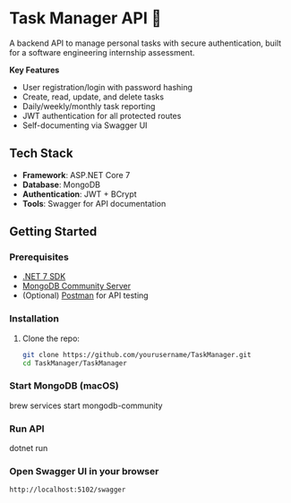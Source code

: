 # Task Manager API 🚀

A backend API to manage personal tasks with secure authentication, built for a software engineering internship assessment.

**Key Features**  
- User registration/login with password hashing  
- Create, read, update, and delete tasks  
- Daily/weekly/monthly task reporting  
- JWT authentication for all protected routes  
- Self-documenting via Swagger UI  

## Tech Stack
- **Framework**: ASP.NET Core 7  
- **Database**: MongoDB  
- **Authentication**: JWT + BCrypt  
- **Tools**: Swagger for API documentation  

## Getting Started

### Prerequisites
- [.NET 7 SDK](https://dotnet.microsoft.com/download/dotnet/7.0)
- [MongoDB Community Server](https://www.mongodb.com/try/download/community)
- (Optional) [Postman](https://www.postman.com/downloads/) for API testing

### Installation
1. Clone the repo:
   ```bash
   git clone https://github.com/yourusername/TaskManager.git
   cd TaskManager/TaskManager

### Start MongoDB (macOS)
brew services start mongodb-community

### Run API
dotnet run

### Open Swagger UI in your browser
`http://localhost:5102/swagger`
